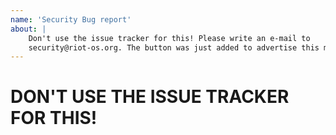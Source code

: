 ```yaml
---
name: 'Security Bug report'
about: |
    Don't use the issue tracker for this! Please write an e-mail to
    security@riot-os.org. The button was just added to advertise this message.
---
```


# DON'T USE THE ISSUE TRACKER FOR THIS!
<!--
Please write an e-mail to security@riot-os.org. The button was just added to
advertise this message!
-->
